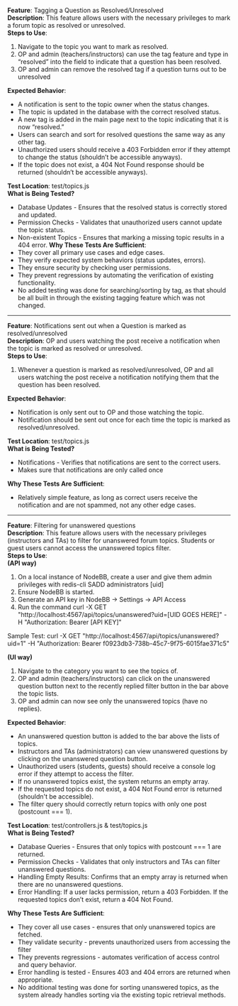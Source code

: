 **Feature**: Tagging a Question as Resolved/Unresolved \
**Description**: This feature allows users with the necessary privileges to mark a forum topic as resolved or unresolved. \
**Steps to Use**:
1. Navigate to the topic you want to mark as resolved.
2. OP and admin (teachers/instructors) can use the tag feature and type in “resolved” into the field to indicate that a question has been resolved.
3. OP and admin can remove the resolved tag if a question turns out to be unresolved

**Expected Behavior**:
- A notification is sent to the topic owner when the status changes.
- The topic is updated in the database with the correct resolved status.
- A new tag is added in the main page next to the topic indicating that it is now “resolved.”
- Users can search and sort for resolved questions the same way as any other tag.
- Unauthorized users should receive a 403 Forbidden error if they attempt to change the status (shouldn’t be accessible anyways).
- If the topic does not exist, a 404 Not Found response should be returned (shouldn’t be accessible anyways).

**Test Location**: test/topics.js \
**What is Being Tested?**
- Database Updates - Ensures that the resolved status is correctly stored and updated.
- Permission Checks - Validates that unauthorized users cannot update the topic status.
- Non-existent Topics - Ensures that marking a missing topic results in a 404 error.
**Why These Tests Are Sufficient**:
- They cover all primary use cases and edge cases.
- They verify expected system behaviors (status updates, errors).
- They ensure security by checking user permissions.
- They prevent regressions by automating the verification of existing functionality.
- No added testing was done for searching/sorting by tag, as that should be all built in through the existing tagging feature which was not changed.

------------------------------------------------------------------------------------------------------------------------------------------------------------------------------------------------------

**Feature**: Notifications sent out when a Question is marked as resolved/unresolved \
**Description**: OP and users watching the post receive a notification when the topic is marked as resolved or unresolved. \
**Steps to Use**:
1. Whenever a question is marked as resolved/unresolved, OP and all users watching the post receive a notification notifying them that the question has been resolved.

**Expected Behavior**:
- Notification is only sent out to OP and those watching the topic.
- Notification should be sent out once for each time the topic is marked as resolved/unresolved.

**Test Location**: test/topics.js \
**What is Being Tested?**
- Notifications - Verifies that notifications are sent to the correct users.
- Makes sure that notifications are only called once

**Why These Tests Are Sufficient**:
- Relatively simple feature, as long as correct users receive the notification and are not spammed, not any other edge cases.

------------------------------------------------------------------------------------------------------------------------------------------------------------------------------------------------------

**Feature**: Filtering for unanswered questions \
**Description**: This feature allows users with the necessary privileges (instructors and TAs) to filter for unanswered forum topics. Students or guest users cannot access the unanswered topics filter. \
**Steps to Use**: \
**(API way)**
1. On a local instance of NodeBB, create a user and give them admin privileges with redis-cli SADD administrators [uid]
2. Ensure NodeBB is started.
3. Generate an API key in NodeBB → Settings → API Access
4. Run the command curl -X GET "http://localhost:4567/api/topics/unanswered?uid=[UID GOES HERE]" -H "Authorization: Bearer [API KEY]"

Sample Test:
curl -X GET "http://localhost:4567/api/topics/unanswered?uid=1" -H "Authorization: Bearer f0923db3-738b-45c7-9f75-6015fae371c5"

**(UI way)**
1. Navigate to the category you want to see the topics of.
2. OP and admin (teachers/instructors) can click on the unanswered question button next to the recently replied filter button in the bar above the topic lists.
3. OP and admin can now see only the unanswered topics (have no replies).

**Expected Behavior**:
- An unanswered question button is added to the bar above the lists of topics.
- Instructors and TAs (administrators) can view unanswered questions by clicking on the unanswered question button.
- Unauthorized users (students, guests) should receive a console log error if they attempt to access the filter.
- If no unanswered topics exist, the system returns an empty array. 
- If the requested topics do not exist, a 404 Not Found error is returned (shouldn't be accessible). 
- The filter query should correctly return topics with only one post (postcount === 1).

**Test Location**: test/controllers.js & test/topics.js \
**What is Being Tested?**
- Database Queries - Ensures that only topics with postcount === 1 are returned.
- Permission Checks - Validates that only instructors and TAs can filter unanswered questions.
- Handling Empty Results: Confirms that an empty array is returned when there are no unanswered questions. 
- Error Handling: If a user lacks permission, return a 403 Forbidden. If the requested topics don’t exist, return a 404 Not Found.

**Why These Tests Are Sufficient**:
- They cover all use cases - ensures that only unanswered topics are fetched.
- They validate security - prevents unauthorized users from accessing the filter
- They prevents regressions - automates verification of access control and query behavior.
- Error handling is tested - Ensures 403 and 404 errors are returned when appropriate. 
- No additional testing was done for sorting unanswered topics, as the system already handles sorting via the existing topic retrieval methods.
